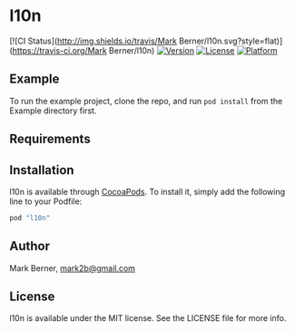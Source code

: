 # l10n

[![CI Status](http://img.shields.io/travis/Mark Berner/l10n.svg?style=flat)](https://travis-ci.org/Mark Berner/l10n)
[![Version](https://img.shields.io/cocoapods/v/l10n.svg?style=flat)](http://cocoapods.org/pods/l10n)
[![License](https://img.shields.io/cocoapods/l/l10n.svg?style=flat)](http://cocoapods.org/pods/l10n)
[![Platform](https://img.shields.io/cocoapods/p/l10n.svg?style=flat)](http://cocoapods.org/pods/l10n)

## Example

To run the example project, clone the repo, and run `pod install` from the Example directory first.

## Requirements

## Installation

l10n is available through [CocoaPods](http://cocoapods.org). To install
it, simply add the following line to your Podfile:

```ruby
pod "l10n"
```

## Author

Mark Berner, mark2b@gmail.com

## License

l10n is available under the MIT license. See the LICENSE file for more info.
